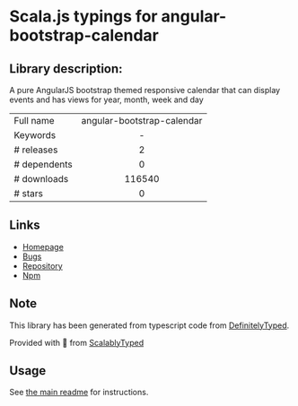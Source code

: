 
# Scala.js typings for angular-bootstrap-calendar


## Library description:
A pure AngularJS bootstrap themed responsive calendar that can display events and has views for year, month, week and day

|                    |                 |
| ------------------ | :-------------: |
| Full name          | angular-bootstrap-calendar |
| Keywords           | - |
| # releases         | 2 |
| # dependents       | 0 |
| # downloads        | 116540 |
| # stars            | 0 |

## Links
- [Homepage](https://github.com/mattlewis92/angular-bootstrap-calendar)
- [Bugs](https://github.com/mattlewis92/angular-bootstrap-calendar/issues)
- [Repository](https://github.com/mattlewis92/angular-bootstrap-calendar)
- [Npm](https://www.npmjs.com/package/angular-bootstrap-calendar)
    


## Note
This library has been generated from typescript code from [DefinitelyTyped](https://definitelytyped.org).

Provided with :purple_heart: from [ScalablyTyped](https://github.com/oyvindberg/ScalablyTyped)

## Usage
See [the main readme](../../readme.md) for instructions.


